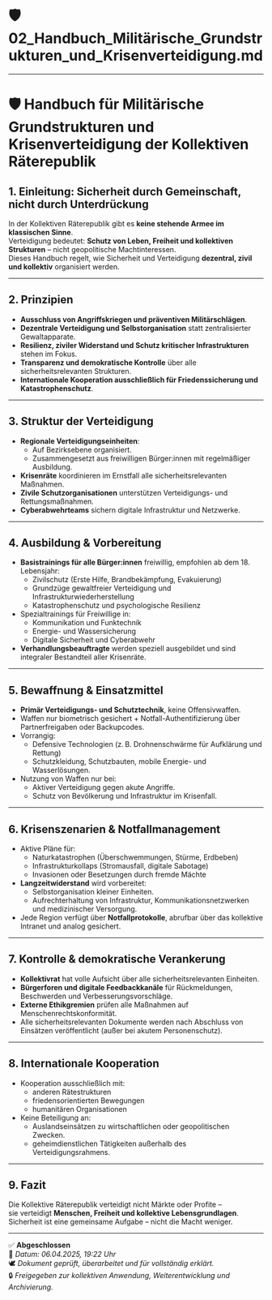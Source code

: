 # 🛡️ 02_Handbuch_Militärische_Grundstrukturen_und_Krisenverteidigung.md
<!--
Autor: Fabio Weidner
Version: 1.0
Sektion: Justiz & Sicherheit
Veröffentlichung: April 2025
-->

---

# 🛡️ Handbuch für Militärische Grundstrukturen und Krisenverteidigung der Kollektiven Räterepublik

## 1. Einleitung: Sicherheit durch Gemeinschaft, nicht durch Unterdrückung

In der Kollektiven Räterepublik gibt es **keine stehende Armee im klassischen Sinne**.  
Verteidigung bedeutet: **Schutz von Leben, Freiheit und kollektiven Strukturen** – nicht geopolitische Machtinteressen.  
Dieses Handbuch regelt, wie Sicherheit und Verteidigung **dezentral, zivil und kollektiv** organisiert werden.

---

## 2. Prinzipien

- **Ausschluss von Angriffskriegen und präventiven Militärschlägen**.
- **Dezentrale Verteidigung und Selbstorganisation** statt zentralisierter Gewaltapparate.
- **Resilienz, ziviler Widerstand und Schutz kritischer Infrastrukturen** stehen im Fokus.
- **Transparenz und demokratische Kontrolle** über alle sicherheitsrelevanten Strukturen.
- **Internationale Kooperation ausschließlich für Friedenssicherung und Katastrophenschutz**.

---

## 3. Struktur der Verteidigung

- **Regionale Verteidigungseinheiten**:
  - Auf Bezirksebene organisiert.
  - Zusammengesetzt aus freiwilligen Bürger:innen mit regelmäßiger Ausbildung.
- **Krisenräte** koordinieren im Ernstfall alle sicherheitsrelevanten Maßnahmen.
- **Zivile Schutzorganisationen** unterstützen Verteidigungs- und Rettungsmaßnahmen.
- **Cyberabwehrteams** sichern digitale Infrastruktur und Netzwerke.

---

## 4. Ausbildung & Vorbereitung

- **Basistrainings für alle Bürger:innen** freiwillig, empfohlen ab dem 18. Lebensjahr:
  - Zivilschutz (Erste Hilfe, Brandbekämpfung, Evakuierung)
  - Grundzüge gewaltfreier Verteidigung und Infrastrukturwiederherstellung
  - Katastrophenschutz und psychologische Resilienz
- Spezialtrainings für Freiwillige in:
  - Kommunikation und Funktechnik
  - Energie- und Wassersicherung
  - Digitale Sicherheit und Cyberabwehr
- **Verhandlungsbeauftragte** werden speziell ausgebildet und sind integraler Bestandteil aller Krisenräte.

---

## 5. Bewaffnung & Einsatzmittel

- **Primär Verteidigungs- und Schutztechnik**, keine Offensivwaffen.
- Waffen nur biometrisch gesichert + Notfall-Authentifizierung über Partnerfreigaben oder Backupcodes.
- Vorrangig:
  - Defensive Technologien (z. B. Drohnenschwärme für Aufklärung und Rettung)
  - Schutzkleidung, Schutzbauten, mobile Energie- und Wasserlösungen.
- Nutzung von Waffen nur bei:
  - Aktiver Verteidigung gegen akute Angriffe.
  - Schutz von Bevölkerung und Infrastruktur im Krisenfall.

---

## 6. Krisenszenarien & Notfallmanagement

- Aktive Pläne für:
  - Naturkatastrophen (Überschwemmungen, Stürme, Erdbeben)
  - Infrastrukturkollaps (Stromausfall, digitale Sabotage)
  - Invasionen oder Besetzungen durch fremde Mächte
- **Langzeitwiderstand** wird vorbereitet:
  - Selbstorganisation kleiner Einheiten.
  - Aufrechterhaltung von Infrastruktur, Kommunikationsnetzwerken und medizinischer Versorgung.
- Jede Region verfügt über **Notfallprotokolle**, abrufbar über das kollektive Intranet und analog gesichert.

---

## 7. Kontrolle & demokratische Verankerung

- **Kollektivrat** hat volle Aufsicht über alle sicherheitsrelevanten Einheiten.
- **Bürgerforen und digitale Feedbackkanäle** für Rückmeldungen, Beschwerden und Verbesserungsvorschläge.
- **Externe Ethikgremien** prüfen alle Maßnahmen auf Menschenrechtskonformität.
- Alle sicherheitsrelevanten Dokumente werden nach Abschluss von Einsätzen veröffentlicht (außer bei akutem Personenschutz).

---

## 8. Internationale Kooperation

- Kooperation ausschließlich mit:
  - anderen Rätestrukturen
  - friedensorientierten Bewegungen
  - humanitären Organisationen
- Keine Beteiligung an:
  - Auslandseinsätzen zu wirtschaftlichen oder geopolitischen Zwecken.
  - geheimdienstlichen Tätigkeiten außerhalb des Verteidigungsrahmens.

---

## 9. Fazit

Die Kollektive Räterepublik verteidigt nicht Märkte oder Profite –  
sie verteidigt **Menschen, Freiheit und kollektive Lebensgrundlagen**.  
Sicherheit ist eine gemeinsame Aufgabe – nicht die Macht weniger.

---

✅ **Abgeschlossen**  
📅 *Datum: 06.04.2025, 19:22 Uhr*  
🕊️ *Dokument geprüft, überarbeitet und für vollständig erklärt.*  
🔒 *Freigegeben zur kollektiven Anwendung, Weiterentwicklung und Archivierung.*
